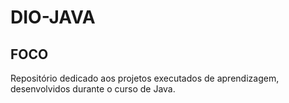 # DIO-JAVA

## FOCO
Repositório dedicado aos projetos executados de aprendizagem, desenvolvidos durante o curso de Java.
